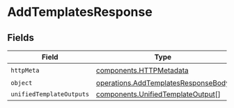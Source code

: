 # AddTemplatesResponse


## Fields

| Field                                                                                      | Type                                                                                       | Required                                                                                   | Description                                                                                |
| ------------------------------------------------------------------------------------------ | ------------------------------------------------------------------------------------------ | ------------------------------------------------------------------------------------------ | ------------------------------------------------------------------------------------------ |
| `httpMeta`                                                                                 | [components.HTTPMetadata](../../models/components/httpmetadata.md)                         | :heavy_check_mark:                                                                         | N/A                                                                                        |
| `object`                                                                                   | [operations.AddTemplatesResponseBody](../../models/operations/addtemplatesresponsebody.md) | :heavy_minus_sign:                                                                         | N/A                                                                                        |
| `unifiedTemplateOutputs`                                                                   | [components.UnifiedTemplateOutput](../../models/components/unifiedtemplateoutput.md)[]     | :heavy_minus_sign:                                                                         | N/A                                                                                        |